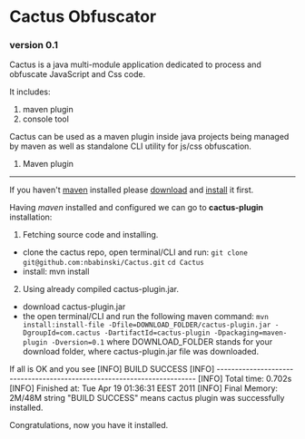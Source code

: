 Cactus Obfuscator
=================

### version 0.1


Cactus is a java multi-module application dedicated to process and obfuscate JavaScript and Css code.

It includes:
1. maven plugin
2. console tool

Cactus can be used as a maven plugin inside java projects being managed by maven as well as standalone CLI utility for js/css obfuscation.   

1. Maven plugin
---------------
If you haven't [maven](http://maven.apache.org/ "apache maven") installed please [download](http://maven.apache.org/download.html) and 
[install](http://maven.apache.org/download.html#Installation) it first.

Having *maven* installed and configured we can go to **cactus-plugin** installation:

1. Fetching source code and installing.
* clone the cactus repo, open terminal/CLI and run:
	`git clone git@github.com:nbabinski/Cactus.git`
	`cd Cactus`
* install:
	mvn install 

2. Using already compiled cactus-plugin.jar.
* download cactus-plugin.jar
* the open terminal/CLI and run the following maven command:
  `mvn install:install-file -Dfile=DOWNLOAD_FOLDER/cactus-plugin.jar -DgroupId=com.cactus -DartifactId=cactus-plugin -Dpackaging=maven-plugin -Dversion=0.1`
  where DOWNLOAD_FOLDER stands for your download folder, where cactus-plugin.jar file was downloaded. 
  
If all is OK and you see 
	[INFO] BUILD SUCCESS
	[INFO] ------------------------------------------------------------------------
	[INFO] Total time: 0.702s
	[INFO] Finished at: Tue Apr 19 01:36:31 EEST 2011
	[INFO] Final Memory: 2M/48M
string "BUILD SUCCESS" means cactus plugin was successfully installed.
  
Congratulations, now you have it installed.